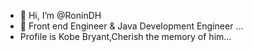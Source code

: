 - 👋 Hi, I’m @RoninDH
- 👀 Front end Engineer & Java Development Engineer ...
- Profile is Kobe Bryant,Cherish the memory of him...
<!---
RoninDH/RoninDH is a ✨ special ✨ repository because its `README.md` (this file) appears on your GitHub profile.
You can click the Preview link to take a look at your changes.
--->
